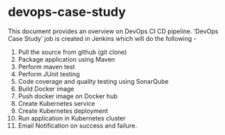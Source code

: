 # devops-case-study

This document provides an overview on DevOps CI CD pipeline.
‘DevOps Case Study’ job is created in Jenkins which will do the following -

1.	Pull the source from github (git clone)
2.	Package application using Maven
3.	Perform maven test
4.  Perform JUnit testing
5.	Code coverage and quality testing using SonarQube
6.	Build Docker image
7.	Push docker image on Docker hub
8.	Create Kubernetes service
9.	Create Kubernetes deployment
10.	Run application in Kubernetes cluster
11.	Email Notification on success and failure.
